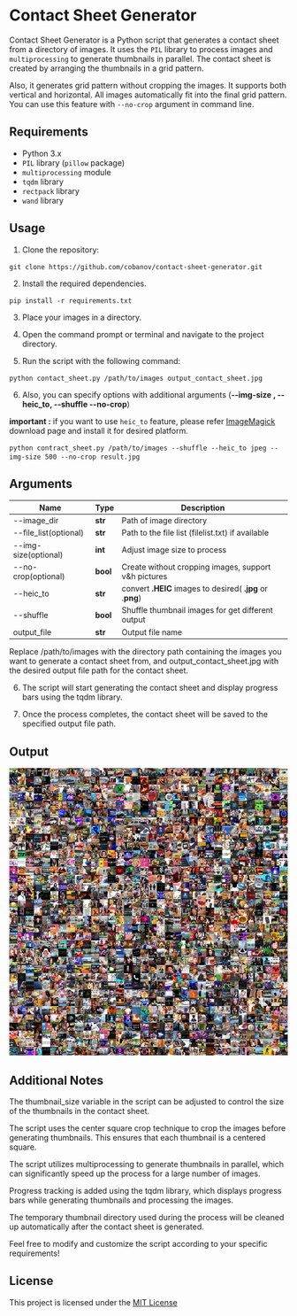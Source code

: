 # Contact Sheet Generator

Contact Sheet Generator is a Python script that generates a contact sheet from a directory of images. It uses the `PIL` library to process images and `multiprocessing` to generate thumbnails in parallel. The contact sheet is created by arranging the thumbnails in a grid pattern.
 
Also, it generates grid pattern without cropping the images. It supports both vertical and horizontal. All images automatically fit into the final grid pattern. You can use this feature with ```--no-crop``` argument in command line.

## Requirements

- Python 3.x
- `PIL` library (`pillow` package)
- `multiprocessing` module
- `tqdm` library
- `rectpack` library
- `wand` library

## Usage

1. Clone the repository:

```shell
git clone https://github.com/cobanov/contact-sheet-generator.git
```

2. Install the required dependencies.

```shell
pip install -r requirements.txt
```

3. Place your images in a directory.

4. Open the command prompt or terminal and navigate to the project directory.

5. Run the script with the following command:

```shell
python contact_sheet.py /path/to/images output_contact_sheet.jpg
```
6. Also, you can specify options with additional arguments (**--img-size , --heic_to, --shuffle --no-crop**)


**important :** if you want to use ```heic_to``` feature, please refer [ImageMagick](https://imagemagick.org/script/download.php#windows) download page and install it for desired platform.
```shell
python contract_sheet.py /path/to/images --shuffle --heic_to jpeg --img-size 500 --no-crop result.jpg
```
## Arguments 
| Name             | Type | Description 
| ----------------- | ------------- | ----------- |
| --image_dir | **str** | Path of image directory |
| --file_list(optional) | **str** | Path to the file list (filelist.txt) if available |
| --img-size(optional) | **int** | Adjust image size to process |
| --no-crop(optional) | **bool** | Create without cropping images, support v&h pictures|
| --heic_to | **str** | convert **.HEIC** images to desired( **.jpg**  or .**png**) |
| --shuffle | **bool** | Shuffle thumbnail images for get different output|
| output_file | **str** | Output file name|




Replace /path/to/images with the directory path containing the images you want to generate a contact sheet from, and output_contact_sheet.jpg with the desired output file path for the contact sheet.

6. The script will start generating the contact sheet and display progress bars using the tqdm library.

7. Once the process completes, the contact sheet will be saved to the specified output file path.

## Output

![](output.jpeg)

## Additional Notes

The thumbnail_size variable in the script can be adjusted to control the size of the thumbnails in the contact sheet.

The script uses the center square crop technique to crop the images before generating thumbnails. This ensures that each thumbnail is a centered square.

The script utilizes multiprocessing to generate thumbnails in parallel, which can significantly speed up the process for a large number of images.

Progress tracking is added using the tqdm library, which displays progress bars while generating thumbnails and processing the images.

The temporary thumbnail directory used during the process will be cleaned up automatically after the contact sheet is generated.

Feel free to modify and customize the script according to your specific requirements!


## License

This project is licensed under the [MIT License](https://choosealicense.com/licenses/mit/)